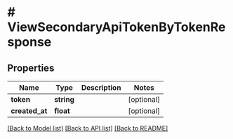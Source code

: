 # # ViewSecondaryApiTokenByTokenResponse

## Properties

Name | Type | Description | Notes
------------ | ------------- | ------------- | -------------
**token** | **string** |  | [optional]
**created_at** | **float** |  | [optional]

[[Back to Model list]](../../README.md#models) [[Back to API list]](../../README.md#endpoints) [[Back to README]](../../README.md)
